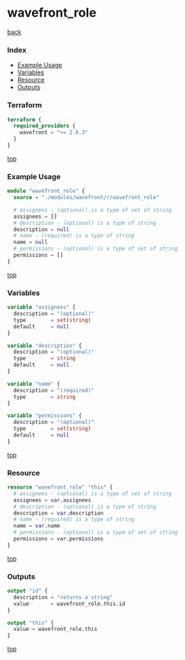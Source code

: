 # wavefront_role

[back](../wavefront.md)

### Index

- [Example Usage](#example-usage)
- [Variables](#variables)
- [Resource](#resource)
- [Outputs](#outputs)

### Terraform

```terraform
terraform {
  required_providers {
    wavefront = ">= 2.8.3"
  }
}
```

[top](#index)

### Example Usage

```terraform
module "wavefront_role" {
  source = "./modules/wavefront/r/wavefront_role"

  # assignees - (optional) is a type of set of string
  assignees = []
  # description - (optional) is a type of string
  description = null
  # name - (required) is a type of string
  name = null
  # permissions - (optional) is a type of set of string
  permissions = []
}
```

[top](#index)

### Variables

```terraform
variable "assignees" {
  description = "(optional)"
  type        = set(string)
  default     = null
}

variable "description" {
  description = "(optional)"
  type        = string
  default     = null
}

variable "name" {
  description = "(required)"
  type        = string
}

variable "permissions" {
  description = "(optional)"
  type        = set(string)
  default     = null
}
```

[top](#index)

### Resource

```terraform
resource "wavefront_role" "this" {
  # assignees - (optional) is a type of set of string
  assignees = var.assignees
  # description - (optional) is a type of string
  description = var.description
  # name - (required) is a type of string
  name = var.name
  # permissions - (optional) is a type of set of string
  permissions = var.permissions
}
```

[top](#index)

### Outputs

```terraform
output "id" {
  description = "returns a string"
  value       = wavefront_role.this.id
}

output "this" {
  value = wavefront_role.this
}
```

[top](#index)